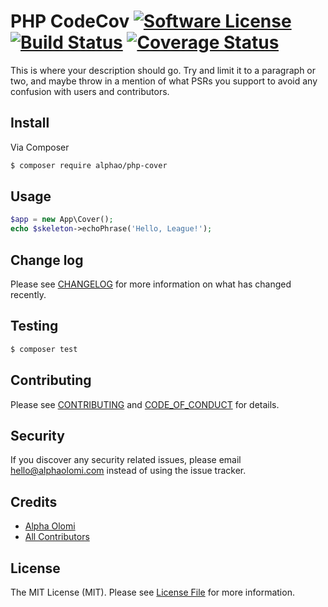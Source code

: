 # PHP CodeCov [![Software License][ico-license]](LICENSE.md) [![Build Status][ico-travis]][link-travis] [![Coverage Status][ico-codecov]][link-codecov]

This is where your description should go. Try and limit it to a paragraph or two, and maybe throw in a mention of what
PSRs you support to avoid any confusion with users and contributors.

## Install

Via Composer

```bash
$ composer require alphao/php-cover
```

## Usage

```php
$app = new App\Cover();
echo $skeleton->echoPhrase('Hello, League!');
```

## Change log

Please see [CHANGELOG](CHANGELOG.md) for more information on what has changed recently.

## Testing

```bash
$ composer test
```

## Contributing

Please see [CONTRIBUTING](./.github/CONTRIBUTING.md) and [CODE_OF_CONDUCT](./.github/CODE_OF_CONDUCT.md) for details.

## Security

If you discover any security related issues, please email hello@alphaolomi.com instead of using the issue tracker.

## Credits

-   [Alpha Olomi][link-author]
-   [All Contributors][link-contributors]

## License

The MIT License (MIT). Please see [License File](LICENSE.md) for more information.

[ico-license]: https://img.shields.io/badge/license-MIT-brightgreen.svg?style=flat-square
[ico-travis]: https://img.shields.io/travis/com/alphaolomi/php-cover?logo=travis&style=flat-square
[ico-codecov]: https://img.shields.io/codecov/c/github/alphaolomi/php-cover?logo=codecov&style=flat-square
[link-travis]: https://travis-ci.org/alphaolomi/php-cover
[link-codecov]: https://scrutinizer-ci.com/g/alphaolomi/php-cover/code-structure
[link-author]: https://github.com/alphaolomi
[link-contributors]: ../../contributors
